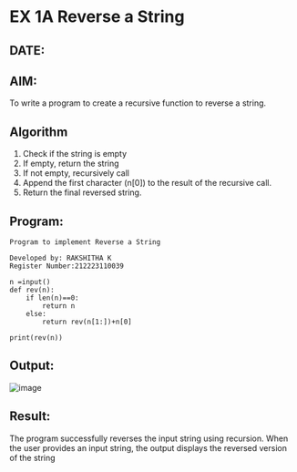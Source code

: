 # EX 1A Reverse a String
## DATE:
## AIM:
To write a program to create a recursive function to reverse a string.

## Algorithm
1. Check if the string is empty 
2. If empty, return the string
3. If not empty, recursively call
4. Append the first character (n[0]) to the result of the recursive call.
5. Return the final reversed string.

## Program:
~~~
Program to implement Reverse a String

Developed by: RAKSHITHA K
Register Number:212223110039

n =input()
def rev(n):
    if len(n)==0:
        return n
    else:
        return rev(n[1:])+n[0] 
    
print(rev(n))
~~~
  


## Output:
![image](https://github.com/user-attachments/assets/9643a9c9-646e-43da-b21e-0ea2a697d2ad)



## Result:
The program successfully reverses the input string using recursion. When the user provides an input string, the output displays the reversed version of the string
